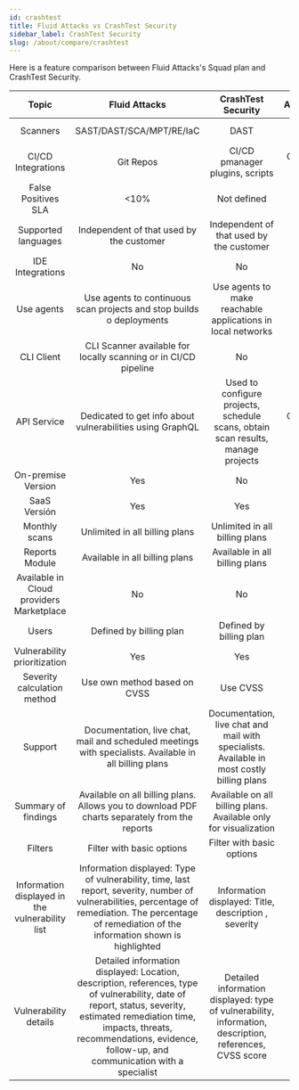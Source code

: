```yaml
---
id: crashtest
title: Fluid Attacks vs CrashTest Security
sidebar_label: CrashTest Security
slug: /about/compare/crashtest
---
```


Here is a feature comparison
between Fluid Attacks's Squad plan and CrashTest Security.

|                    **Topic**                    |                                                                                                                  **Fluid Attacks**                                                                                                                  |                                          **CrashTest Security**                                         |    **Advantage**   |
|:-----------------------------------------------:|:---------------------------------------------------------------------------------------------------------------------------------------------------------------------------------------------------------------------------------------------------:|:-------------------------------------------------------------------------------------------------------:|:------------------:|
| Scanners                                        | SAST/DAST/SCA/MPT/RE/IaC                                                                                                                                                                                                                            | DAST                                                                                                    | Fluid Attacks      |
| CI/CD Integrations                              | Git Repos                                                                                                                                                                                                                                           | CI/CD pmanager plugins, scripts                                                                         | CrashTest Security |
| False Positives SLA                             |                                                                                                                                                                                                                                                <10% | Not defined                                                                                             | Fluid Attacks      |
| Supported languages                             | Independent of that used by the customer                                                                                                                                                                                                            | Independent of that used by the customer                                                                | Similar            |
| IDE Integrations                                | No                                                                                                                                                                                                                                                  | No                                                                                                      | Similar            |
| Use agents                                      | Use agents to continuous scan projects and stop builds o deployments                                                                                                                                                                                | Use agents to make reachable applications in local networks                                             | Fluid Attacks      |
| CLI Client                                      | CLI Scanner available for locally scanning or in CI/CD pipeline                                                                                                                                                                                     | No                                                                                                      | Fluid Attacks      |
| API Service                                     | Dedicated to get info about vulnerabilities using GraphQL                                                                                                                                                                                           | Used to configure projects, schedule scans, obtain scan results, manage projects                        | CrashTest Security |
| On-premise Version                              | Yes                                                                                                                                                                                                                                                 | No                                                                                                      | Fluid Attacks      |
| SaaS Versión                                    | Yes                                                                                                                                                                                                                                                 | Yes                                                                                                     | Similar            |
| Monthly scans                                   | Unlimited in all billing plans                                                                                                                                                                                                                      | Unlimited in all billing plans                                                                          | Similar            |
| Reports Module                                  | Available in all billing plans                                                                                                                                                                                                                      | Available in all billing plans                                                                          | Similar            |
| Available in Cloud providers Marketplace        | No                                                                                                                                                                                                                                                  | No                                                                                                      | Similar            |
| Users                                           | Defined by billing plan                                                                                                                                                                                                                             | Defined by billing plan                                                                                 | Similar            |
| Vulnerability prioritization                      | Yes                                                                                                                                                                                                                                                 | Yes                                                                                                     | Similar            |
| Severity calculation method                     | Use own method based on CVSS                                                                                                                                                                                                                        | Use CVSS                                                                                                | Fluid Attacks      |
| Support                                         | Documentation, live chat, mail and scheduled meetings with specialists. Available in all billing plans                                                                                                                                              | Documentation, live chat and mail with specialists. Available in most costly billing plans              | Fluid Attacks      |
| Summary of findings                             | Available on all billing plans. Allows you to download PDF charts separately from the reports                                                                                                                                                       | Available on all billing plans. Available only for visualization                                        | Fluid Attacks      |
| Filters                                         | Filter with basic options                                                                                                                                                                                                                           | Filter with basic options                                                                               | Similar            |
| Information displayed in the vulnerability list | Information displayed: Type of vulnerability, time, last report, severity, number of vulnerabilities, percentage of remediation. The percentage of remediation of the information shown is highlighted                                              | Information displayed: Title, description , severity                                                    | Fluid Attacks      |
| Vulnerability details                           | Detailed information displayed: Location, description, references, type of vulnerability, date of report, status, severity, estimated remediation time, impacts, threats, recommendations, evidence, follow-up, and communication with a specialist | Detailed information displayed: type of vulnerability, information, description, references, CVSS score | Fluid Attacks      |
